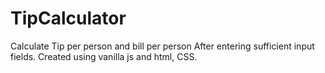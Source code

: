 # TipCalculator
Calculate Tip per person and bill per person After entering sufficient input fields.
Created using vanilla js and html, CSS.
